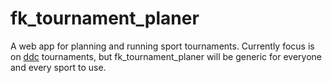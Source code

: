 # fk_tournament_planer

A web app for planning and running sport tournaments. Currently focus is on [ddc](https://de.wikipedia.org/wiki/Double_Disc_Court) tournaments, but fk_tournament_planer will be generic for everyone and every sport to use.
